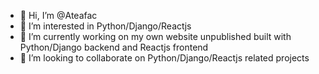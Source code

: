 - 👋 Hi, I’m @Ateafac
- 👀 I’m interested in Python/Django/Reactjs
- 🌱 I’m currently working on my own website unpublished built with Python/Django backend and Reactjs frontend
- 💞️ I’m looking to collaborate on Python/Django/Reactjs related projects


